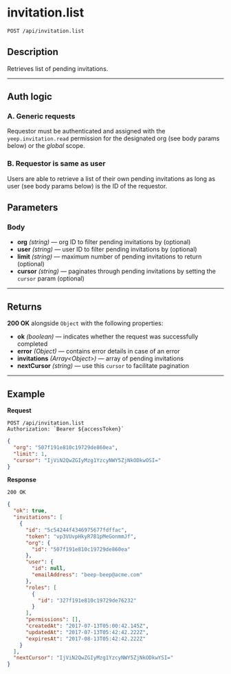# invitation.list

`POST /api/invitation.list`

## Description

Retrieves list of pending invitations.

---

## Auth logic

### A. Generic requests

Requestor must be authenticated and assigned with the `yeep.invitation.read` permission for the designated org (see body params below) or the _global_ scope.

### B. Requestor is same as user

Users are able to retrieve a list of their own pending invitations as long as user (see body params below) is the ID of the requestor.

## Parameters

### Body

- **org** _(string)_ — org ID to filter pending invitations by (optional)
- **user** _(string)_ — user ID to filter pending invitations by (optional)
- **limit** _(string)_ — maximum number of pending invitations to return (optional)
- **cursor** _(string)_ — paginates through pending invitations by setting the `cursor` param (optional)

---

## Returns

**200 OK** alongside `Object` with the following properties:

- **ok** _(boolean)_ — indicates whether the request was successfully completed
- **error** _(Object)_ — contains error details in case of an error
- **invitations** _(Array\<Object>)_ — array of pending invitations
- **nextCursor** _(string)_ — use this `cursor` to facilitate pagination

---

## Example

**Request**

```
POST /api/invitation.list
Authorization: `Bearer ${accessToken}`
```

```json
{
  "org": "507f191e810c19729de860ea",
  "limit": 1,
  "cursor": "IjViN2QwZGIyMzg1YzcyNWY5ZjNkODkwOSI="
}
```

**Response**

`200 OK`

```json
{
  "ok": true,
  "invitations": [
    {
      "id": "5c54244f4346975677fdffac",
      "token": "vp3VUvpHkyR7B1pMeGonmmJf",
      "org": {
        "id": "507f191e810c19729de860ea"
      },
      "user": {
        "id": null,
        "emailAddress": "beep-beep@acme.com"
      },
      "roles": [
        {
          "id": "327f191e810c19729de76232"
        }
      ],
      "permissions": [],
      "createdAt": "2017-07-13T05:00:42.145Z",
      "updatedAt": "2017-07-13T05:42:42.222Z",
      "expiresAt": "2017-08-13T05:42:42.222Z"
    }
  ],
  "nextCursor": "IjViN2QwZGIyMzg1YzcyNWY5ZjNkODkwYSI="
}
```
